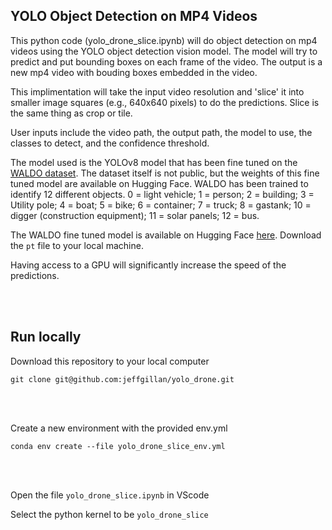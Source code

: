 ## YOLO Object Detection on MP4 Videos

This python code (yolo_drone_slice.ipynb) will do object detection on mp4 videos using the YOLO object detection vision model. The model will try to predict and put bounding boxes on each frame of the video. The output is a new mp4 video with bouding boxes embedded in the video.

This implimentation will take the input video resolution and 'slice' it into smaller image squares (e.g., 640x640 pixels) to do the predictions. Slice is the same thing as crop or tile. 

User inputs include the video path, the output path, the model to use, the classes to detect, and the confidence threshold.

The model used is the YOLOv8 model that has been fine tuned on the [WALDO dataset](https://huggingface.co/StephanST/WALDO30). The dataset itself is not public, but the weights of this fine tuned model are available on Hugging Face. WALDO has been trained to identify 12 different objects. 0 = light vehicle; 1 = person; 2 = building; 3 = Utility pole; 4 = boat; 5 = bike; 6 = container; 7 = truck; 8 = gastank; 10 = digger (construction equipment); 11 = solar panels; 12 = bus. 

The WALDO fine tuned model is available on Hugging Face [here](https://huggingface.co/StephanST/WALDO30/resolve/main/WALDO30_yolov8m_640x640.pt?download=true). Download the `pt` file to your local machine. 

Having access to a GPU will significantly increase the speed of the predictions.

<br>
<br>

## Run locally

Download this repository to your local computer

`git clone git@github.com:jeffgillan/yolo_drone.git`

<br>
<br>

Create a new environment with the provided env.yml

`conda env create --file yolo_drone_slice_env.yml`


<br>
<br>

Open the file `yolo_drone_slice.ipynb` in VScode 

Select the python kernel to be `yolo_drone_slice`

